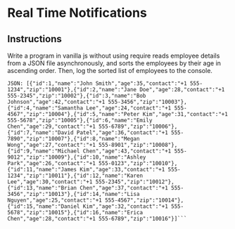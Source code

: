 # Real Time Notifications

## Instructions

Write a program in vanilla js without using require reads employee details from a JSON file asynchronously, and sorts the employees by their age in ascending order. Then, log the sorted list of employees to the console.

````
JSON: [{"id":1,"name":"John Smith","age":35,"contact":"+1 555-1234","zip":"10001"},{"id":2,"name":"Jane Doe","age":28,"contact":"+1 555-2345","zip":"10002"},{"id":3,"name":"Bob Johnson","age":42,"contact":"+1 555-3456","zip":"10003"},{"id":4,"name":"Samantha Lee","age":24,"contact":"+1 555-4567","zip":"10004"},{"id":5,"name":"Peter Kim","age":31,"contact":"+1 555-5678","zip":"10005"},{"id":6,"name":"Emily Chen","age":29,"contact":"+1 555-6789","zip":"10006"},{"id":7,"name":"David Patel","age":36,"contact":"+1 555-7890","zip":"10007"},{"id":8,"name":"Megan Wong","age":27,"contact":"+1 555-8901","zip":"10008"},{"id":9,"name":"Michael Chen","age":43,"contact":"+1 555-9012","zip":"10009"},{"id":10,"name":"Ashley Park","age":26,"contact":"+1 555-0123","zip":"10010"},{"id":11,"name":"James Kim","age":33,"contact":"+1 555-1234","zip":"10011"},{"id":12,"name":"Karen Lee","age":30,"contact":"+1 555-2345","zip":"10012"},{"id":13,"name":"Brian Chen","age":37,"contact":"+1 555-3456","zip":"10013"},{"id":14,"name":"Lisa Nguyen","age":25,"contact":"+1 555-4567","zip":"10014"},{"id":15,"name":"Daniel Kim","age":32,"contact":"+1 555-5678","zip":"10015"},{"id":16,"name":"Erica Chen","age":28,"contact":"+1 555-6789","zip":"10016"}]```
````
